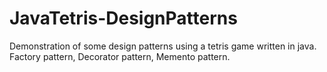 # JavaTetris-DesignPatterns
Demonstration of some design patterns using a tetris game written in java. 
Factory pattern, Decorator pattern, Memento pattern.

